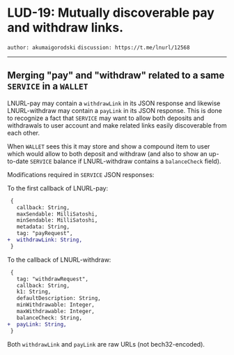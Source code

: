 LUD-19: Mutually discoverable pay and withdraw links.
=====================================================

`author: akumaigorodski` `discussion: https://t.me/lnurl/12568`

---

## Merging "pay" and "withdraw" related to a same `SERVICE` in a `WALLET`

LNURL-pay may contain a `withdrawLink` in its JSON response and likewise LNURL-withdraw may contain a `payLink` in its JSON response. This is done to recognize a fact that `SERVICE` may want to allow both deposits and withdrawals to user account and make related links easily discoverable from each other.

When `WALLET` sees this it may store and show a compound item to user which would allow to both deposit and withdraw (and also to show an up-to-date `SERVICE` balance if LNURL-withdraw contains a `balanceCheck` field).

Modifications required in `SERVICE` JSON responses:

To the first callback of LNURL-pay:

```diff
 {
   callback: String,
   maxSendable: MilliSatoshi,
   minSendable: MilliSatoshi,
   metadata: String,
   tag: "payRequest",
+  withdrawLink: String,
 }
```

To the callback of LNURL-withdraw:

```diff
 {
   tag: "withdrawRequest",
   callback: String,
   k1: String,
   defaultDescription: String,
   minWithdrawable: Integer,
   maxWithdrawable: Integer,
   balanceCheck: String,
+  payLink: String,
 }
```

Both `withdrawLink` and `payLink` are raw URLs (not bech32-encoded).
